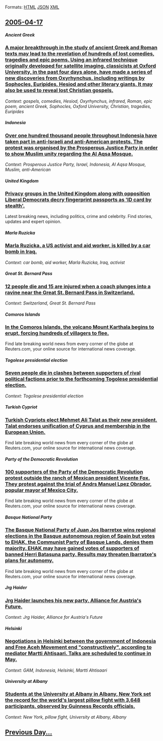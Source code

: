 
Formats: [HTML](2005/04/17/index.html)  [JSON](2005/04/17/index.json)  [XML](2005/04/17/index.xml)  

## [2005-04-17](/news/2005/04/17/index.md)

##### Ancient Greek
### [ A major breakthrough in the study of ancient Greek and Roman texts may lead to the revelation of hundreds of lost comedies, tragedies and epic poems. Using an infrared technique originally developed for satellite imaging, classicists at Oxford University, in the past four days alone, have made a series of new discoveries from Oxyrhynchus, including writings by Sophocles, Euripides, Hesiod and other literary giants. It may also be used to reveal lost Christian gospels. ](/news/2005/04/17/a-major-breakthrough-in-the-study-of-ancient-greek-and-roman-texts-may-lead-to-the-revelation-of-hundreds-of-lost-comedies-tragedies-and-e.md)
_Context: gospels, comedies, Hesiod, Oxyrhynchus, infrared, Roman, epic poem, ancient Greek, Sophocles, Oxford University, Christian, tragedies, Euripides_

##### Indonesia
### [ Over one hundred thousand people throughout Indonesia have taken part in anti-Israeli and anti-American protests. The protest was organised by the Prosperous Justice Party in order to show Muslim unity regarding the Al Aqsa Mosque. ](/news/2005/04/17/over-one-hundred-thousand-people-throughout-indonesia-have-taken-part-in-anti-israeli-and-anti-american-protests-the-protest-was-organised.md)
_Context: Prosperous Justice Party, Israel, Indonesia, Al Aqsa Mosque, Muslim, anti-American_

##### United Kingdom
### [ Privacy groups in the United Kingdom along with opposition Liberal Democrats decry fingerprint passports as 'ID card by stealth'. ](/news/2005/04/17/privacy-groups-in-the-united-kingdom-along-with-opposition-liberal-democrats-decry-fingerprint-passports-as-id-card-by-stealth.md)
Latest breaking news, including politics, crime and celebrity. Find stories, updates and expert opinion.

##### Marla Ruzicka
### [ Marla Ruzicka, a US activist and aid worker, is killed by a car bomb in Iraq. ](/news/2005/04/17/marla-ruzicka-a-us-activist-and-aid-worker-is-killed-by-a-car-bomb-in-iraq.md)
_Context: car bomb, aid worker, Marla Ruzicka, Iraq, activist_

##### Great St. Bernard Pass
### [ 12 people die and 15 are injured when a coach plunges into a ravine near the Great St. Bernard Pass in Switzerland. ](/news/2005/04/17/12-people-die-and-15-are-injured-when-a-coach-plunges-into-a-ravine-near-the-great-st-bernard-pass-in-switzerland.md)
_Context: Switzerland, Great St. Bernard Pass_

##### Comoros Islands
### [ In the Comoros Islands, the volcano Mount Karthala begins to erupt, forcing hundreds of villagers to flee. ](/news/2005/04/17/in-the-comoros-islands-the-volcano-mount-karthala-begins-to-erupt-forcing-hundreds-of-villagers-to-flee.md)
Find late breaking world news from every corner of the globe at Reuters.com, your online source for international news coverage.

##### Togolese presidential election
### [ Seven people die in clashes between supporters of rival political factions prior to the forthcoming Togolese presidential election. ](/news/2005/04/17/seven-people-die-in-clashes-between-supporters-of-rival-political-factions-prior-to-the-forthcoming-togolese-presidential-election.md)
_Context: Togolese presidential election_

##### Turkish Cypriot
### [ Turkish Cypriots elect Mehmet Ali Talat as their new president. Talat endorses unification of Cyprus and membership in the European Union. ](/news/2005/04/17/turkish-cypriots-elect-mehmet-ali-talat-as-their-new-president-talat-endorses-unification-of-cyprus-and-membership-in-the-european-union.md)
Find late breaking world news from every corner of the globe at Reuters.com, your online source for international news coverage.

##### Party of the Democratic Revolution
### [ 100 supporters of the Party of the Democratic Revolution protest outside the ranch of Mexican president Vicente Fox. They protest against the trial of Andrs Manuel Lpez Obrador, popular mayor of Mexico City. ](/news/2005/04/17/100-supporters-of-the-party-of-the-democratic-revolution-protest-outside-the-ranch-of-mexican-president-vicente-fox-they-protest-against-t.md)
Find late breaking world news from every corner of the globe at Reuters.com, your online source for international news coverage.

##### Basque National Party
### [ The Basque National Party of Juan Jos Ibarretxe wins regional elections in the Basque autonomous region of Spain but votes to EHAK, the Communist Party of Basque Lands, denies them majority. EHAK may have gained votes of supporters of banned Herri Batasuna party. Results may threaten Ibarratxe's plans for autonomy. ](/news/2005/04/17/the-basque-national-party-of-juan-jose-ibarretxe-wins-regional-elections-in-the-basque-autonomous-region-of-spain-but-votes-to-ehak-the-co.md)
Find late breaking world news from every corner of the globe at Reuters.com, your online source for international news coverage.

##### Jrg Haider
### [ Jrg Haider launches his new party, Alliance for Austria's Future. ](/news/2005/04/17/jorg-haider-launches-his-new-party-alliance-for-austria-s-future.md)
_Context: Jrg Haider, Alliance for Austria's Future_

##### Helsinki
### [ Negotiations in Helsinki between the government of Indonesia and Free Aceh Movement end "constructively", according to mediator Martti Ahtisaari. Talks are scheduled to continue in May. ](/news/2005/04/17/negotiations-in-helsinki-between-the-government-of-indonesia-and-free-aceh-movement-end-constructively-according-to-mediator-martti-ahti.md)
_Context: GAM, Indonesia, Helsinki, Martti Ahtisaari_

##### University at Albany
### [ Students at the University at Albany in Albany, New York set the record for the world's largest pillow fight with 3,648 participants, observed by Guinness Records officials. ](/news/2005/04/17/students-at-the-university-at-albany-in-albany-new-york-set-the-record-for-the-world-s-largest-pillow-fight-with-3-648-participants-obser.md)
_Context: New York, pillow fight, University at Albany, Albany_

## [Previous Day...](/news/2005/04/16/index.md)

